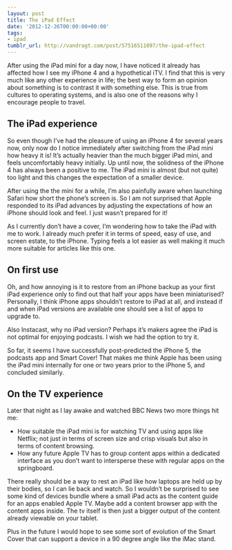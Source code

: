 ```yaml
---
layout: post
title: The iPad Effect
date: '2012-12-26T00:00:00+00:00'
tags:
- ipad
tumblr_url: http://vandragt.com/post/57516511097/the-ipad-effect
---
```

After using the iPad mini for a day now, I have noticed it already has affected how I see my iPhone 4 and a hypothetical iTV. I find that this is very much like any other experience in life; the best way to form an opinion about something is to contrast it with something else. This is true from cultures to operating systems, and is also one of the reasons why I encourage people to travel.

## The iPad experience

So even though I’ve had the pleasure of using an iPhone 4 for several years now, only now do I notice immediately after switching from the iPad mini how heavy it is! It’s actually heavier than the much bigger iPad mini, and feels uncomfortably heavy initially. Up until now, the solidness of the iPhone 4 has always been a positive to me. The iPad mini is almost (but not quite) too light and this changes the expectation of a smaller device.

After using the the mini for a while, I’m also painfully aware when launching Safari how short the phone’s screen is. So I am not surprised that Apple responded to its iPad advances by adjusting the expectations of how an iPhone should look and feel. I just wasn’t prepared for it!

As I currently don’t have a cover, I’m wondering how to take the iPad with me to work. I already much prefer it in terms of speed, easy of use, and screen estate, to the iPhone. Typing feels a lot easier as well making it much more suitable for articles like this one.

## On first use

Oh, and how annoying is it to restore from an iPhone backup as your first iPad experience only to find out that half your apps have been miniaturised? Personally, I think iPhone apps shouldn’t restore to iPad at all, and instead if and when iPad versions are available one should see a list of apps to upgrade to.

Also Instacast, why no iPad version? Perhaps it’s makers agree the iPad is not optimal for enjoying podcasts. I wish we had the option to try it.

So far, it seems I have successfully post-predicted the iPhone 5, the podcasts app and Smart Cover! That makes me think Apple has been using the iPad mini internally for one or two years prior to the iPhone 5, and concluded similarly.

## On the TV experience

Later that night as I lay awake and watched BBC News two more things hit me:

- How suitable the iPad mini is for watching TV and using apps like Netflix; not just in terms of screen size and crisp visuals but also in terms of content browsing.
- How any future Apple TV has to group content apps within a dedicated interface as you don’t want to intersperse these with regular apps on the springboard.

There really should be a way to rest an iPad like how laptops are held up by their bodies, so I can lie back and watch.
So I wouldn’t be surprised to see some kind of devices bundle where a small iPad acts as the content guide for an apps enabled Apple TV. Maybe add a content browser app with the content apps inside. The tv itself is then just a bigger output of the content already viewable on your tablet.

Plus in the future I would hope to see some sort of evolution of the Smart Cover that can support a device in a 90 degree angle like the iMac stand.
